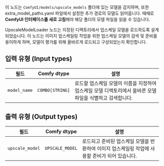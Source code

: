 이 노드는 `ComfyUI/models/upscale_models` 폴더에 있는 모델을 감지하며,
또한 extra_model_paths.yaml 파일에서 설정한 추가 경로의 모델도 읽어옵니다.
때때로 **ComfyUI 인터페이스를 새로 고침**해야 해당 폴더의 모델 파일을 읽을 수 있습니다.

UpscaleModelLoader 노드는 지정된 디렉토리에서 업스케일 모델을 로드하도록 설계되었습니다. 이 노드는 이미지 업스케일링 작업을 위한 업스케일 모델의 검색 및 준비를 용이하게 하며, 모델이 평가를 위해 올바르게 로드되고 구성되었는지 확인합니다.

## 입력 유형 (Input types)

| 필드          | Comfy dtype       | 설명                                                                       |
|----------------|-------------------|-----------------------------------------------------------------------------------|
| `model_name`   | `COMBO[STRING]`    | 로드할 업스케일 모델의 이름을 지정하여 업스케일 모델 디렉토리에서 올바른 모델 파일을 식별하고 검색합니다. |

## 출력 유형 (Output types)

| 필드            | Comfy dtype         | 설명                                                              |
|-------------------|---------------------|--------------------------------------------------------------------------|
| `upscale_model`  | `UPSCALE_MODEL`     | 로드되고 준비된 업스케일 모델을 반환하여 이미지 업스케일링 작업에 사용할 준비가 되어 있습니다. |
